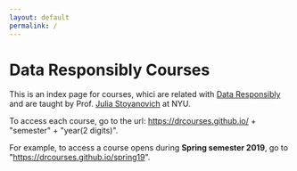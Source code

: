 ```yaml
---
layout: default
permalink: /
---
```


# Data Responsibly Courses

This is an index page for courses, whici are related with [Data Responsibly](https://dataresponsibly.github.io/) and are taught by Prof. [Julia Stoyanovich](http://stoyanovich.org/) at NYU. 

To access each course, go to the url: https://drcourses.github.io/ + "semester" + "year(2 digits)".

For example, to access a course opens during **Spring semester 2019**, go to "https://drcourses.github.io/spring19".


